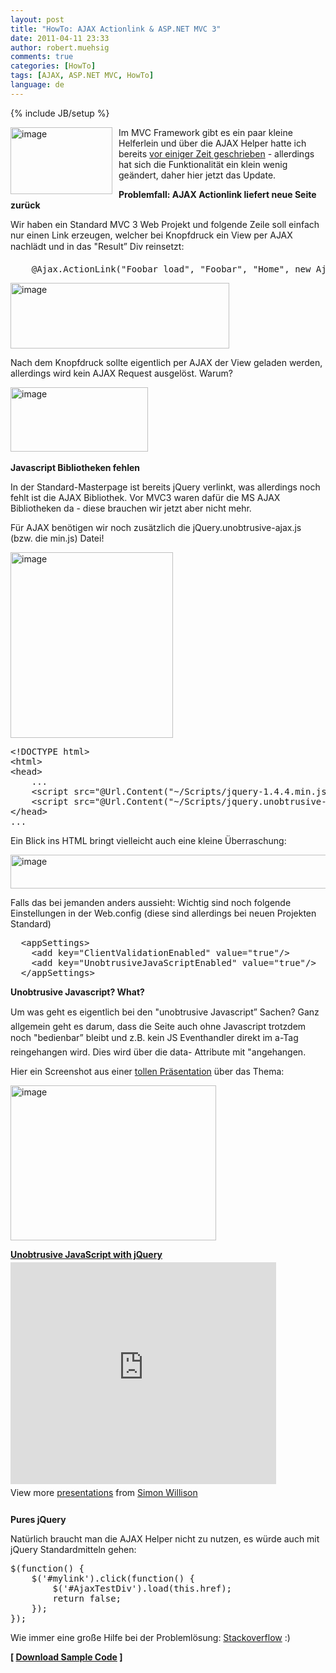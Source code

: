 ```yaml
---
layout: post
title: "HowTo: AJAX Actionlink & ASP.NET MVC 3"
date: 2011-04-11 23:33
author: robert.muehsig
comments: true
categories: [HowTo]
tags: [AJAX, ASP.NET MVC, HowTo]
language: de
---
```

{% include JB/setup %}
<p><a href="{{BASE_PATH}}/assets/wp-images-de/image1241.png"><img style="border-right-width: 0px; margin: 0px 10px 0px 0px; display: inline; border-top-width: 0px; border-bottom-width: 0px; border-left-width: 0px" title="image" border="0" alt="image" align="left" src="{{BASE_PATH}}/assets/wp-images-de/image_thumb421.png" width="163" height="107" /></a> </p>  <p>Im MVC Framework gibt es ein paar kleine Helferlein und über die AJAX Helper hatte ich bereits <a href="{{BASE_PATH}}/2009/08/25/howto-ajax-und-aspnet-mvc/">vor einiger Zeit geschrieben</a> - allerdings hat sich die Funktionalität ein klein wenig geändert, daher hier jetzt das Update.</p>  <p><strong>Problemfall: AJAX Actionlink liefert neue Seite zurück</strong></p>  <p>Wir haben ein Standard MVC 3 Web Projekt und folgende Zeile soll einfach nur einen Link erzeugen, welcher bei Knopfdruck ein View per AJAX nachlädt und in das "Result” Div reinsetzt:</p>  <div style="padding-bottom: 0px; margin: 0px; padding-left: 0px; padding-right: 0px; display: inline; float: none; padding-top: 0px" id="scid:812469c5-0cb0-4c63-8c15-c81123a09de7:ffd83d40-ebc2-49c2-a2e1-dcee5333b293" class="wlWriterEditableSmartContent"><pre name="code" class="c#">    @Ajax.ActionLink("Foobar load", "Foobar", "Home", new AjaxOptions() { HttpMethod = "Get", UpdateTargetId = "Result" })</pre></div>

<p><a href="{{BASE_PATH}}/assets/wp-images-de/image1242.png"><img style="border-right-width: 0px; display: inline; border-top-width: 0px; border-bottom-width: 0px; border-left-width: 0px" title="image" border="0" alt="image" src="{{BASE_PATH}}/assets/wp-images-de/image_thumb422.png" width="350" height="105" /></a> </p>

<p></p>

<p>Nach dem Knopfdruck sollte eigentlich per AJAX der View geladen werden, allerdings wird kein AJAX Request ausgelöst. Warum?</p>

<p><a href="{{BASE_PATH}}/assets/wp-images-de/image1243.png"><img style="border-right-width: 0px; display: inline; border-top-width: 0px; border-bottom-width: 0px; border-left-width: 0px" title="image" border="0" alt="image" src="{{BASE_PATH}}/assets/wp-images-de/image_thumb423.png" width="220" height="103" /></a>&#160;</p>

<p><strong>Javascript Bibliotheken fehlen</strong></p>

<p>In der Standard-Masterpage ist bereits jQuery verlinkt, was allerdings noch fehlt ist die AJAX Bibliothek. Vor MVC3 waren dafür die MS AJAX Bibliotheken da - diese brauchen wir jetzt aber nicht mehr.</p>

<p>Für AJAX benötigen wir noch zusätzlich die jQuery.unobtrusive-ajax.js (bzw. die min.js) Datei!</p>

<p><a href="{{BASE_PATH}}/assets/wp-images-de/image1244.png"><img style="border-right-width: 0px; display: inline; border-top-width: 0px; border-bottom-width: 0px; border-left-width: 0px" title="image" border="0" alt="image" src="{{BASE_PATH}}/assets/wp-images-de/image_thumb424.png" width="260" height="297" /></a> </p>

<div style="padding-bottom: 0px; margin: 0px; padding-left: 0px; padding-right: 0px; display: inline; float: none; padding-top: 0px" id="scid:812469c5-0cb0-4c63-8c15-c81123a09de7:444b96ac-250c-42f0-aa49-a792c96e4570" class="wlWriterEditableSmartContent"><pre name="code" class="c#">&lt;!DOCTYPE html&gt;
&lt;html&gt;
&lt;head&gt;
    ...
    &lt;script src="@Url.Content("~/Scripts/jquery-1.4.4.min.js")" type="text/javascript"&gt;&lt;/script&gt;
    &lt;script src="@Url.Content("~/Scripts/jquery.unobtrusive-ajax.min.js")" type="text/javascript"&gt;&lt;/script&gt;
&lt;/head&gt;
...</pre></div>

<p></p>

<p></p>

<p>Ein Blick ins HTML bringt vielleicht auch eine kleine Überraschung:</p>

<p><a href="{{BASE_PATH}}/assets/wp-images-de/image1245.png"><img style="border-right-width: 0px; display: inline; border-top-width: 0px; border-bottom-width: 0px; border-left-width: 0px" title="image" border="0" alt="image" src="{{BASE_PATH}}/assets/wp-images-de/image_thumb425.png" width="568" height="54" /></a> </p>

<p>Falls das bei jemanden anders aussieht: Wichtig sind noch folgende Einstellungen in der Web.config (diese sind allerdings bei neuen Projekten Standard)</p>

<div style="padding-bottom: 0px; margin: 0px; padding-left: 0px; padding-right: 0px; display: inline; float: none; padding-top: 0px" id="scid:812469c5-0cb0-4c63-8c15-c81123a09de7:a6846b87-85dc-405f-9969-3d4065855837" class="wlWriterEditableSmartContent"><pre name="code" class="c#">  &lt;appSettings&gt;
    &lt;add key="ClientValidationEnabled" value="true"/&gt; 
    &lt;add key="UnobtrusiveJavaScriptEnabled" value="true"/&gt; 
  &lt;/appSettings&gt;</pre></div>

<p></p>

<p><strong>Unobtrusive Javascript? What?</strong></p>

<p>Um was geht es eigentlich bei den "unobtrusive Javascript” Sachen? Ganz allgemein geht es darum, dass die Seite auch ohne Javascript trotzdem noch "bedienbar” bleibt und z.B. kein JS Eventhandler direkt im a-Tag reingehangen wird. Dies wird über die data- Attribute mit "angehangen.</p>

<p>Hier ein Screenshot aus einer <a href="http://simonwillison.net/static/2008/xtech/">tollen Präsentation</a> über das Thema:</p>

<p><a href="{{BASE_PATH}}/assets/wp-images-de/image1246.png"><img style="border-right-width: 0px; display: inline; border-top-width: 0px; border-bottom-width: 0px; border-left-width: 0px" title="image" border="0" alt="image" src="{{BASE_PATH}}/assets/wp-images-de/image_thumb426.png" width="329" height="248" /></a></p>

<div style="width: 425px" id="__ss_390708"><strong style="margin: 12px 0px 4px; display: block"><a title="Unobtrusive JavaScript with jQuery" href="http://www.slideshare.net/simon/unobtrusive-javascript-with-jquery">Unobtrusive JavaScript with jQuery</a></strong> <iframe height="355" marginheight="0" src="http://www.slideshare.net/slideshow/embed_code/390708" frameborder="0" width="425" marginwidth="0" scrolling="no"></iframe>

  <div style="padding-bottom: 12px; padding-left: 0px; padding-right: 0px; padding-top: 5px">View more <a href="http://www.slideshare.net/">presentations</a> from <a href="http://www.slideshare.net/simon">Simon Willison</a> </div>
</div>

<p><strong>Pures jQuery</strong></p>

<p>Natürlich braucht man die AJAX Helper nicht zu nutzen, es würde auch mit jQuery Standardmitteln gehen:</p>

<div style="padding-bottom: 0px; margin: 0px; padding-left: 0px; padding-right: 0px; display: inline; float: none; padding-top: 0px" id="scid:812469c5-0cb0-4c63-8c15-c81123a09de7:b87c5977-dadd-4bba-8615-f9bcf880f7c4" class="wlWriterEditableSmartContent"><pre name="code" class="c#">$(function() {
    $('#mylink').click(function() {
        $('#AjaxTestDiv').load(this.href);
        return false;
    });
});</pre></div>

<p>Wie immer eine große Hilfe bei der Problemlösung: <a href="http://stackoverflow.com/questions/4973605/ajax-actionlink-not-working-response-isajaxrequest-is-always-false">Stackoverflow</a> :)</p>

<p><strong>[ </strong><a href="{{BASE_PATH}}/assets/files/democode/mvc3ajaxactionlink/mvc3ajaxactionlink.zip"><strong>Download Sample Code</strong></a><strong> ]</strong></p>
